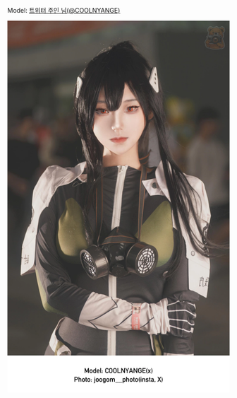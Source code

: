 ﻿---
dddd: 2024.09.22 부코 일
nickname: 주인
sns_type: x
sns_id: COOLNYANGE
---

<a name="COOLNYANGE"></a>
Model: <a href="https://x.com/COOLNYANGE" target="_blank">트위터 주인 님(@COOLNYANGE)</a>

![IMG6009.webp](/assets/img/2024/09-22/주인/IMG6009.webp)